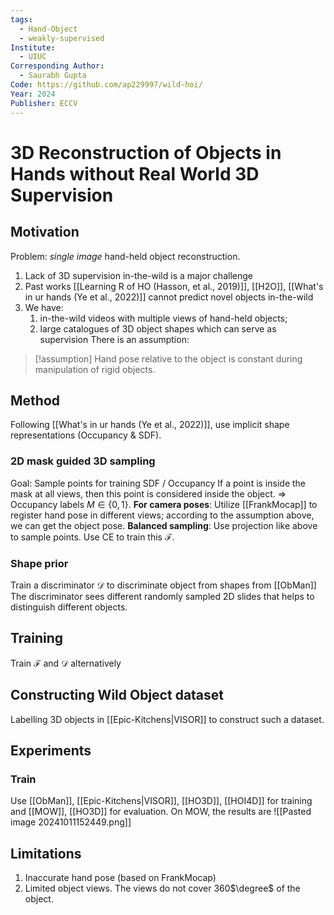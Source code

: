 ```yaml
---
tags:
  - Hand-Object
  - weakly-supervised
Institute:
  - UIUC
Corresponding Author:
  - Saurabh Gupta
Code: https://github.com/ap229997/wild-hoi/
Year: 2024
Publisher: ECCV
---
```

# 3D Reconstruction of Objects in Hands without Real World 3D Supervision
## Motivation
Problem: *single image* hand-held object reconstruction.
1. Lack of 3D supervision in-the-wild is a major challenge
2. Past works [[Learning R of HO (Hasson, et al., 2019)]], [[H2O]], [[What's in ur hands (Ye et al., 2022)]] cannot predict novel objects in-the-wild
3. We have:
	1. in-the-wild videos with multiple views of hand-held objects;
	2. large catalogues of 3D object shapes
	which can serve as supervision
There is an assumption:
> [!assumption]
> Hand pose relative to the object is constant during manipulation of rigid objects.

## Method
Following [[What's in ur hands (Ye et al., 2022)]], use implicit shape representations (Occupancy & SDF).
### 2D mask guided 3D sampling
Goal: Sample points for training SDF / Occupancy
If a point is inside the mask at all views, then this point is considered inside the object.
=> Occupancy labels $M\in \{0, 1\}$.
**For camera poses**: Utilize [[FrankMocap]] to register hand pose in different views; according to the assumption above, we can get the object pose.
**Balanced sampling**: Use projection like above to sample points.
Use CE to train this $\mathcal{F}$.

### Shape prior
Train a discriminator $\mathcal{D}$ to discriminate object from shapes from [[ObMan]]
The discriminator sees different randomly sampled 2D slides that helps to distinguish different objects.

## Training
Train $\mathcal{F}$ and $\mathcal{D}$ alternatively

## Constructing Wild Object dataset
Labelling 3D objects in [[Epic-Kitchens|VISOR]] to construct such a dataset.

## Experiments
### Train
Use [[ObMan]], [[Epic-Kitchens|VISOR]], [[HO3D]], [[HOI4D]] for training and [[MOW]], [[HO3D]] for evaluation.
On MOW, the results are 
![[Pasted image 20241011152449.png]]
## Limitations
1. Inaccurate hand pose (based on FrankMocap)
2. Limited object views. The views do not cover 360$\degree$ of the object.